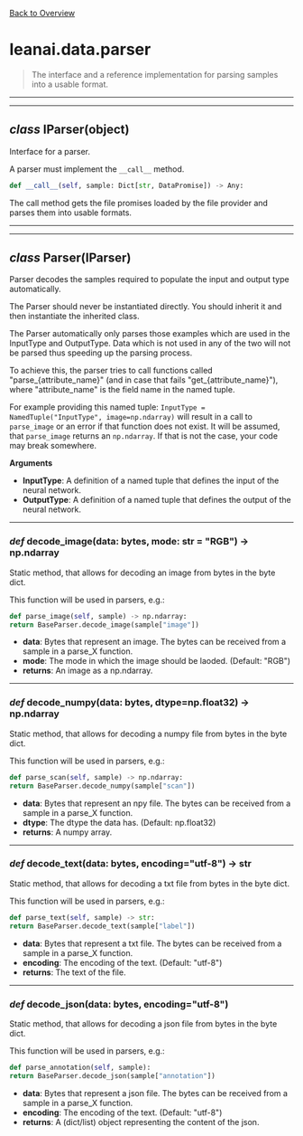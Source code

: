 [Back to Overview](../../README.md)



# leanai.data.parser

> The interface and a reference implementation for parsing samples into a usable format.


---
---
## *class* **IParser**(object)

Interface for a parser.

A parser must implement the `__call__` method.
```python
def __call__(self, sample: Dict[str, DataPromise]) -> Any:
````
The call method gets the file promises loaded by the file provider and parses them into usable formats.


---
---
## *class* **Parser**(I**Parser**)

Parser decodes the samples required to populate the input and output type automatically.

The Parser should never be instantiated directly.
You should inherit it and then instantiate the inherited class.

The Parser automatically only parses those examples which are used in the InputType and OutputType.
Data which is not used in any of the two will not be parsed thus speeding up the parsing process.

To achieve this, the parser tries to call functions called "parse_{attribute_name}" (and in case that fails "get_{attribute_name}"),
where "attribute_name" is the field name in the named tuple.

For example providing this named tuple:
`InputType = NamedTuple("InputType", image=np.ndarray)`
will result in a call to `parse_image` or an error if that function does not exist.
It will be assumed, that `parse_image` returns an `np.ndarray`.
If that is not the case, your code may break somewhere.

**Arguments**
* **InputType**: A definition of a named tuple that defines the input of the neural network.
* **OutputType**: A definition of a named tuple that defines the output of the neural network.


---
### *def* **decode_image**(data: bytes, mode: str = "RGB") -> np.ndarray

Static method, that allows for decoding an image from bytes in the byte dict.

This function will be used in parsers, e.g.:
```python
def parse_image(self, sample) -> np.ndarray:
return BaseParser.decode_image(sample["image"])
```

* **data**: Bytes that represent an image. The bytes can be received from a sample in a parse_X function.
* **mode**: The mode in which the image should be laoded. (Default: "RGB")
* **returns**: An image as a np.ndarray.


---
### *def* **decode_numpy**(data: bytes, dtype=np.float32) -> np.ndarray

Static method, that allows for decoding a numpy file from bytes in the byte dict.

This function will be used in parsers, e.g.:
```python
def parse_scan(self, sample) -> np.ndarray:
return BaseParser.decode_numpy(sample["scan"])
```

* **data**: Bytes that represent an npy file. The bytes can be received from a sample in a parse_X function.
* **dtype**: The dtype the data has. (Default: np.float32)
* **returns**: A numpy array.


---
### *def* **decode_text**(data: bytes, encoding="utf-8") -> str

Static method, that allows for decoding a txt file from bytes in the byte dict.

This function will be used in parsers, e.g.:
```python
def parse_text(self, sample) -> str:
return BaseParser.decode_text(sample["label"])
```

* **data**: Bytes that represent a txt file. The bytes can be received from a sample in a parse_X function.
* **encoding**: The encoding of the text. (Default: "utf-8")
* **returns**: The text of the file.


---
### *def* **decode_json**(data: bytes, encoding="utf-8")

Static method, that allows for decoding a json file from bytes in the byte dict.

This function will be used in parsers, e.g.:
```python
def parse_annotation(self, sample):
return BaseParser.decode_json(sample["annotation"])
```

* **data**: Bytes that represent a json file. The bytes can be received from a sample in a parse_X function.
* **encoding**: The encoding of the text. (Default: "utf-8")
* **returns**: A (dict/list) object representing the content of the json.


